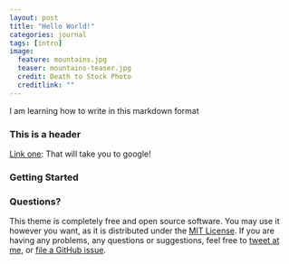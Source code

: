 ```yaml
---
layout: post
title: "Hello World!"
categories: journal
tags: [intro]
image:
  feature: mountains.jpg
  teaser: mountains-teaser.jpg
  credit: Death to Stock Photo
  creditlink: ""
---
```


I am learning how to write in this markdown format

### This is a header
[Link one](http://www.google.com): That will take you to google!

### Getting Started


### Questions?

This theme is completely free and open source software. You may use it however you want, as it is distributed under the [MIT License](http://choosealicense.com/licenses/mit/). If you are having any problems, any questions or suggestions, feel free to [tweet at me](https://twitter.com/intent/tweet?text=My%question%about%Lagrange%is:%&amp;via=paululele), or [file a GitHub issue](https://github.com/lenpaul/lagrange/issues/new).
